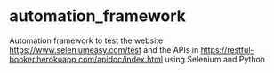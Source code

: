 # automation_framework
Automation framework to test the website https://www.seleniumeasy.com/test and the APIs in https://restful-booker.herokuapp.com/apidoc/index.html using Selenium and Python
